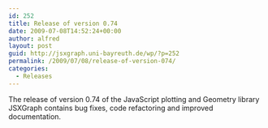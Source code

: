 ```yaml
---
id: 252
title: Release of version 0.74
date: 2009-07-08T14:52:24+00:00
author: alfred
layout: post
guid: http://jsxgraph.uni-bayreuth.de/wp/?p=252
permalink: /2009/07/08/release-of-version-074/
categories:
  - Releases
---
```

The release of version 0.74 of the JavaScript plotting and Geometry library JSXGraph contains bug fixes, code refactoring and improved documentation.